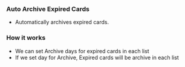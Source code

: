 ### Auto Archive Expired Cards

- Automatically archives expired cards.

### How it works

- We can set Archive days for expired cards in each list
- If we set day for Archive, Expired cards will be archive in each list